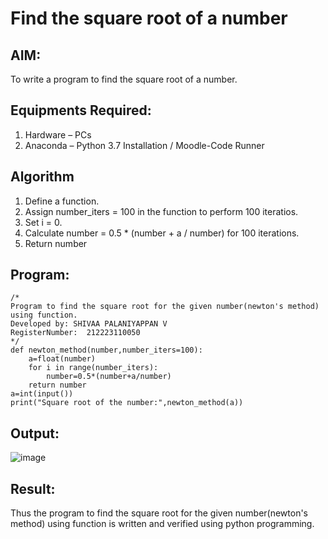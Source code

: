 # Find the square root of a number

## AIM:
To write a program to find the square root of a number.

## Equipments Required:
1. Hardware – PCs
2. Anaconda – Python 3.7 Installation / Moodle-Code Runner

## Algorithm
1. Define a function.
2. Assign number_iters = 100 in the function to perform 100 iteratios.
3. Set i = 0.
4. Calculate  number = 0.5 * (number + a / number) for 100 iterations.
5. Return number

## Program:
```
/*
Program to find the square root for the given number(newton's method) using function.
Developed by: SHIVAA PALANIYAPPAN V
RegisterNumber:  212223110050
*/
def newton_method(number,number_iters=100):
    a=float(number)
    for i in range(number_iters):
        number=0.5*(number+a/number)
    return number
a=int(input())
print("Square root of the number:",newton_method(a))
```

## Output:
![image](https://github.com/shivaa-palaniyappan/Square-root-of-a-number/assets/146915611/093b5a00-a6a9-4576-b955-a2be8a833329)



## Result:
Thus the program to find the square root for the given number(newton's method) using function is written and verified using python programming.
